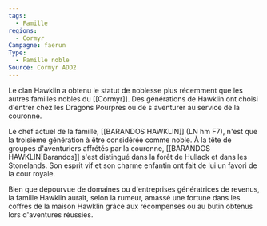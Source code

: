 ```yaml
---
tags:
  - Famille
regions:
  - Cormyr
Campagne: faerun
Type:
  - Famille noble
Source: Cormyr ADD2
---
```


Le clan Hawklin a obtenu le statut de noblesse plus récemment que les autres familles nobles du [[Cormyr]]. Des générations de Hawklin ont choisi d'entrer chez les Dragons Pourpres ou de s'aventurer au service de la couronne.

Le chef actuel de la famille, [[BARANDOS HAWKLIN]] (LN hm F7), n'est que la troisième génération à être considérée comme noble. À la tête de groupes d'aventuriers affrétés par la couronne, [[BARANDOS HAWKLIN|Barandos]] s'est distingué dans la forêt de Hullack et dans les Stonelands. Son esprit vif et son charme enfantin ont fait de lui un favori de la cour royale.

Bien que dépourvue de domaines ou d'entreprises génératrices de revenus, la famille Hawklin aurait, selon la rumeur, amassé une fortune dans les coffres de la maison Hawklin grâce aux récompenses ou au butin obtenus lors d'aventures réussies.
